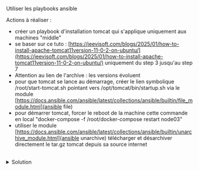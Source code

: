Utiliser les playbooks ansible

Actions à réaliser :
- créer un playbook d'installation tomcat qui s'applique uniquement aux machines "middle"
- se baser sur ce tuto : [https://jeevisoft.com/blogs/2025/01/how-to-install-apache-tomcat11version-11-0-2-on-ubuntu/](https://jeevisoft.com/blogs/2025/01/how-to-install-apache-tomcat11version-11-0-2-on-ubuntu/) uniquement du step 3 jusqu'au step 7
- Attention au lien de l'archive : les versions évoluent
- pour que tomcat se lance au démarrage, créer le lien symbolique /root/start-tomcat.sh pointant vers /opt/tomcat/bin/startup.sh via le module [https://docs.ansible.com/ansible/latest/collections/ansible/builtin/file_module.html](ansible file)
- pour démarrer tomcat, forcer le reboot de la machine cette commande en local "docker-compose -f /root/docker-compose restart node03"
- utiliser le module [https://docs.ansible.com/ansible/latest/collections/ansible/builtin/unarchive_module.html](ansible unarchive) télécharger et désarchiver directement le tar.gz tomcat depuis sa source internet

<br>

<details>

<summary>Solution</summary>

Activer le virtual env :
```plain
cd ~/ansible
source bin/activate
```{{exec}}

Créer le playbook middle.yml
```plain
touch playbook/middle.yml
```{{exec}}

Utiliser l'éditeur pour créer le playbook qui permet de gérer le middle
```plain
---

# Ce playbook cree le user et le middle tomcat
- name: tomcat
  hosts: middle
  tasks:
  - name: installer jdk
    ansible.builtin.package:
      name:
      - openjdk-17-jdk
      - sudo
      state: latest
  - name: ajouter groupe tomcat
    ansible.builtin.group:
      name: tomcat
      state: present
  - name: ajouter user tomcat
    ansible.builtin.user:
      name: tomcat
      home: /opt/tomcat
      shell: /bin/false
      groups: tomcat
  - name: decompression sources tomcat
    ansible.builtin.unarchive:
      src: "https://downloads.apache.org/tomcat/tomcat-11/v11.0.9/bin/apache-tomcat-11.0.9.tar.gz"
      dest: "/opt/tomcat/"
      remote_src: true
      extra_opts: [--strip-components=1]
  - name: trouver les fichiers sh
    ansible.builtin.find:
      paths: /opt/tomcat/bin
      patterns: '*.sh'
    register: sh_files
  - name: Passer les sh executables
    ansible.builtin.file:
      path: "{{ item.path }}"
      mode: "0755"
    with_items: "{{ sh_files.files }}"
    notify: start tomcat with reboot
  - name: Creation lien symbolique
    ansible.builtin.file:
      src: /opt/tomcat/bin/startup.sh
      dest: /root/start-tomcat.sh
      owner: root
      group: root
      state: link
    notify: start tomcat with reboot
  handlers:
    - name: start tomcat with reboot
      ansible.builtin.command:
        cmd: "docker-compose -f /root/docker-compose.yml restart node03"
      delegate_to: localhost

```

Cette commande jouera le playbook
```plain
ansible-playbook playbook/middle.yml
```{{exec}}

Rejouer le playbook pour constater l'idempotence
```plain
ansible-playbook playbook/middle.yml
```{{exec}}

</details>
